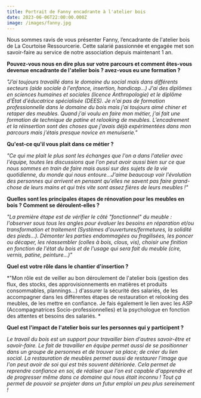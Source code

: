 ```yaml
---
title: Portrait de Fanny encadrante à l'atelier bois
date: 2023-06-06T22:00:00.000Z
image: /images/fanny.jpg
---
```


Nous sommes ravis de vous présenter Fanny, l’encadrante de l'atelier bois de La Courtoise Ressourcerie. Cette salarié passionnée et engagée met son savoir-faire au service de notre association depuis maintenant 1 an.

**Pouvez-vous nous en dire plus sur votre parcours et comment êtes-vous devenue encadrante de l'atelier bois ?
avez-vous eu une formation ?**

*"J’ai toujours travaillé dans le domaine du social mais dans différents secteurs (aide sociale à l'enfance, insertion,
handicap...) J'ai des diplômes en sciences humaines et sociales (licence Anthropologie) et le diplôme d'État d'éducatrice spécialisée (DEES). Je n'ai pas de formation professionnelle dans le domaine du bois mais j'ai toujours
aimé chiner et retaper des meubles. Quand j'ai voulu en faire mon métier, j'ai fait une formation de technique de patine et relooking de meubles. L’encadrement et la réinsertion sont des choses que j'avais déjà expérimentées
dans mon parcours mais j'étais presque novice en menuiserie."*

**Qu'est-ce qu'il vous plait dans ce métier ?**

*"Ce qui me plait le plus sont les échanges que l'on a dans l'atelier avec l'équipe, toutes les discussions que l'on peut avoir aussi bien sur ce que nous sommes en train de faire mais aussi sur des sujets de la vie quotidienne, du monde qui nous entoure...J'aime beaucoup voir l'évolution des personnes qui arrivent en pensant qu'elles ne savent pas faire grand-chose de leurs mains et qui très vite sont assez fières de leurs meubles !"*

**Quelles sont les principales étapes de rénovation pour les meubles en bois ? Comment se déroulent-elles ?**

*"La première étape est de vérifier le côté "fonctionnel" du meuble : l'observer sous tous les angles pour évaluer
les besoins en réparation et/ou transformation et traitement (Systèmes d'ouvertures/fermetures, la solidité des pieds...). Démonter les parties endommagées ou fragilisées, les poncer ou décaper, les réassembler (colles à bois, clous, vis), choisir une finition en fonction de l'état du bois et de l'usage qui sera fait du meuble (cire, vernis, patine, peinture...)"*

**Quel est votre rôle dans le chantier d'insertion ?**

\*"Mon rôle est de veiller au bon déroulement de l'atelier bois (gestion des flux, des stocks, des approvisionnements en matières et produits consommables, plannings...) d'assurer la sécurité des salariés, de les accompagner dans les différentes étapes de restauration et relooking des meubles, de les mettre en confiance. Je fais également le lien avec les ASP (Accompagnatrices Socio-professionnelles) et la psychologue en fonction des attentes et besoins des salariés. \*

**Quel est l'impact de l'atelier bois sur les personnes qui y participent ?**

*Le travail du bois est un support pour travailler bien d'autres savoir-être et savoir-faire.  Le fait de travailler en équipe permet aussi de se positionner dans un groupe de personnes et de trouver sa place; de créer
du lien social. La restauration de meubles permet aussi de restaurer l'image que l'on peut avoir de soi qui est
très souvent détériorée. Cela permet de reprendre confiance en soi, de réaliser que l'on est capable d'apprendre et de progresser même dans ce domaine qui nous était inconnu ! Tout ça permet de pouvoir se projeter dans un futur emploi un peu plus sereinement !*
